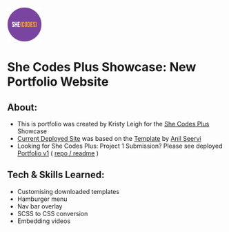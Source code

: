 <img src="https://github.com/Ms-KL/Ms-KL/raw/main/images/shecodes-icon.png" width="80px" height="80px" />

# She Codes Plus Showcase: New Portfolio Website

## About:

- This is portfolio was created by Kristy Leigh for the [She Codes Plus](https://www.shecodes.com.au/) Showcase
- [Current Deployed Site](https://ms-kl.github.io/) was based on the [Template](https://github.com/AnilSeervi/DevFolio) by [Anil Seervi](https://github.com/AnilSeervi)
- Looking for She Codes Plus: Project 1 Submission? Please see deployed [Portfolio v1](https://ms-kl.github.io/v1/) ( [repo / readme](https://github.com/Ms-KL/Ms-KL.github.io/tree/main/v1) )

## Tech & Skills Learned:

- Customising downloaded templates
- Hamburger menu
- Nav bar overlay
- SCSS to CSS conversion
- Embedding videos
